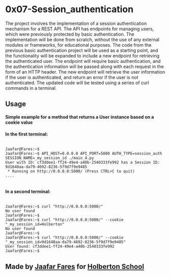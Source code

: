 # 0x07-Session_authentication

The project involves the implementation of a session authentication mechanism for a REST API. The API has endpoints for managing users, which were previously protected by basic authentication. The implementation will be done from scratch, without the use of any external modules or frameworks, for educational purposes. The code from the previous basic authentication project will be used as a starting point, and the functionality will be expanded to include a new endpoint for retrieving the authenticated user. The endpoint will require basic authentication, and the authentication information will be passed along with each request in the form of an HTTP header. The new endpoint will retrieve the user information if the user is authenticated, and return an error if the user is not authenticated. The updated code will be tested using a series of curl commands in a terminal.


## Usage 

#### Simple example for a method that returns a User instance based on a cookie value


#### In the first terminal:


```

Jaafar@Fares:~$
Jaafar@Fares:~$ API_HOST=0.0.0.0 API_PORT=5000 AUTH_TYPE=session_auth SESSION_NAME=_my_session_id ./main_4.py
User with ID: cf3ddee1-ff24-49e4-a40b-2540333fe992 has a Session ID: 9d1648aa-da79-4692-8236-5f9d7f9e9485
 * Running on http://0.0.0.0:5000/ (Press CTRL+C to quit)
....


```

#### In a second terminal:

```

Jaafar@Fares:~$ curl "http://0.0.0.0:5000/"
No user found
Jaafar@Fares:~$
Jaafar@Fares:~$ curl "http://0.0.0.0:5000/" --cookie "_my_session_id=Holberton"
No user found
Jaafar@Fares:~$
Jaafar@Fares:~$ curl "http://0.0.0.0:5000/" --cookie "_my_session_id=9d1648aa-da79-4692-8236-5f9d7f9e9485"
User found: cf3ddee1-ff24-49e4-a40b-2540333fe992
Jaafar@Fares:~$

```


## Made by [Jaafar Fares](https://github.com/jaafarfares) for [Holberton School](https://www.holbertonschool.com/)
